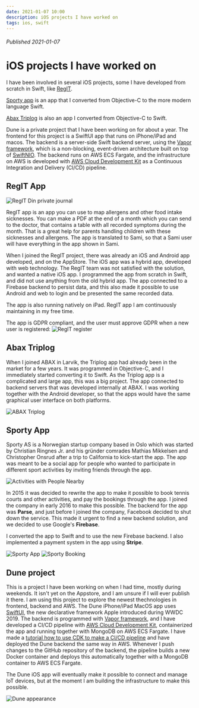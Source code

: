 ```yaml
---
date: 2021-01-07 10:00
description: iOS projects I have worked on
tags: ios, swift
---
```

###### Published 2021-01-07
# iOS projects I have worked on

I have been involved in several iOS projects, some I have developed from scratch in Swift, like [RegIT](https://regit-app.no).

[Sporty app](https://www.sportyapp.com/nb#index) is an app that I converted from Objective-C to the more modern language Swift.

[Abax Triplog](https://apps.apple.com/no/app/abax-triplog/id459415370?l=nb) is also an app I converted from Objective-C to Swift.

Dune is a private project that I have been working on for about a year. The frontend for this project is a SwiftUI app that runs on iPhone/iPad and macos.
The backend is a server-side Swift backend server, using the [Vapor framework](https://vapor.codes), which is a non-blocking, event-driven architecture built on top of [SwiftNIO](https://github.com/apple/swift-nio). The backend runs on AWS ECS Fargate, and the infrastructure on AWS is developed with [AWS Cloud Development Kit](https://aws.amazon.com/cdk/) as a Continuous Integration and Delivery (CI/CD) pipeline.

## RegIT App

![RegIT Din private journal](/images/iOS/regit-din-private-journal.png)

RegIT app is an app you can use to map allergens and other food intake sicknesses. You can make a PDF at the end of a month which you can send to the doctor, that contains a table with all recorded symptoms during the month. That is a great help for parents handling children with these sicknesses and allergens.
The app is translated to Sami, so that a Sami user will have everything in the app shown in Sami.

When I joined the RegIT project, there was already an iOS and Android app developed, and on the AppStore. The iOS app was a hybrid app, developed with web technology. The RegIT team was not satisfied with the solution, and wanted a native iOS app. I programmed the app from scratch in Swift, and did not use anything from the old hybrid app. The app connected to a Firebase backend to persist data, and this also made it possible to use Android and web to login and be presented the same recorded data.

The app is also running natively on iPad.
RegIT app I am continuously maintaining in my free time.

The app is GDPR compliant, and the user must approve GDPR when a new user is registered:
![RegIT register](/images/iOS/regit-create-user.png)

## Abax Triplog

When I joined ABAX in Larvik, the Triplog app had already been in the market for a few years. It was programmed in Objective-C, and I immediately started converting it to Swift. As the Triplog app is a complicated and large app, this was a big project. The app connected to backend servers that was developed internally at ABAX. I was working together with the Android developer, so that the apps would have the same graphical user interface on both platforms.

![ABAX Triplog](/images/iOS/abax-triplog.png)

## Sporty App

Sporty AS is a Norwegian startup company based in Oslo which was started by Christian Ringnes Jr. and his gründer comrades Mathias Mikkelsen and Christopher Onsrud after a trip to California to kick-start the app. The app was meant to be a social app for people who wanted to participate in different sport activities by inviting friends through the app.

![Activities with People Nearby](/images/iOS/sporty-activities-nearby.png)


In 2015 it was decided to rewrite the app to make it possible to book tennis courts and other activities, and pay the bookings through the app.
I joined the company in early 2016 to make this possible. The backend for the app was **Parse**, and just before I joined the company, Facebook decided to shut down the service. This made it urgent to find a new backend solution, and we decided to use Google's **Firebase**.

I converted the app to Swift and to use the new Firebase backend. I also implemented a payment system in the app using **Stripe**.

![Sporty App](/images/iOS/sporty-app.jpeg) ![Sporty Booking](/images/iOS/sporty-booking.jpeg)

## Dune project

This is a project I have been working on when I had time, mostly during weekends. It isn't yet on the Appstore, and I am unsure if I will ever publish it there. I am using this project to explore the newest thechnologies in frontend, backend and AWS.
The Dune iPhone/iPad MacOS app uses [SwiftUI](https://developer.apple.com/documentation/swiftui/), the new declarative framework Apple introduced during WWDC 2019.
The backend is programmed with [Vapor framework](https://vapor.codes), and I have developed a CI/CD pipeline with [AWS Cloud Development Kit](https://aws.amazon.com/cdk/), containerized the app and running together with MongoDB on AWS ECS Fargate.
I have made a [tutorial how to use CDK to make a CI/CD pipeline](/vapor/cdk-pipeline-part-1) and have deployed the Dune backend the same way in AWS.
Whenever I push changes to the GitHub repository of the backend, the pipeline builds a new Docker container and deploys this automatically together with a MongoDB container to AWS ECS Fargate.

The Dune iOS app will eventually make it possible to connect and manage IoT devices, but at the moment I am building the infrastructure to make this possible.

![Dune appearance](/images/iOS/dune-appearance.png)

